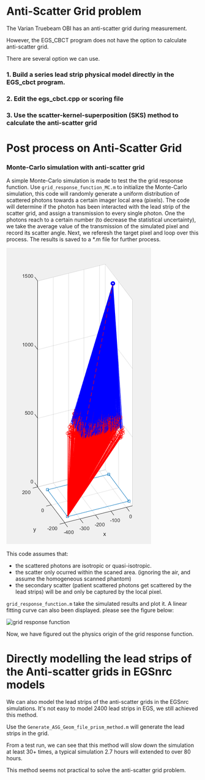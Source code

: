 #  Anti-Scatter Grid problem

The Varian Truebeam OBI has an anti-scatter grid during measurement. 

However, the EGS_CBCT program does not have the option to calculate anti-scatter grid.

There are several option we can use.

### 1. Build a series lead strip physical model directly in the EGS_cbct program.

### 2. Edit the egs_cbct.cpp or scoring file

### 3. Use the scatter-kernel-superposition (SKS) method to calculate the anti-scatter grid

# Post process on Anti-Scatter Grid


### Monte-Carlo simulation with anti-scatter grid
A simple Monte-Carlo simulation is made to test the the grid response function. 
Use  ```grid_response_function_MC.m``` to initialize the Monte-Carlo simulation, this code will randomly generate a uniform distribution of scattered photons towards a certain imager local area (pixels). 
The code will determine if the photon has been interacted with the lead strip of the scatter grid, and assign a transmission to every single photon. 
One the photons reach to a certain number (to decrease the statistical uncertainty), we take the average value of the transmission of the simulated pixel and record its scatter angle. 
Next, we referesh  the target pixel and loop over this process. The results is saved to a \*.m file for further process.

![grid simulation](grid_MC.png)

This code assumes that: 
* the scattered photons are isotropic or quasi-isotropic.
* the scatter only ocurred within the scaned area. (ignoring the air, and assume the homogeneous scanned phantom)
* the secondary scatter (patient scattered photons get scattered by the lead strips) will be and only be captured by the local pixel.

```grid_response_function.m``` take the simulated results and plot it. A linear fitting curve can also been displayed.
please see the figure below: 

![grid response function](grf.png)

Now, we have figured out the physics origin of the grid response function. 

# Directly modelling the lead strips of the Anti-scatter grids in EGSnrc models

We can also model the lead strips of the anti-scatter grids in the EGSnrc simulations. It's not easy to model 2400 lead strips in EGS, we still achieved this method. 

Use the ```Generate_ASG_Geom_file_prism_method.m``` will generate the lead strips in the grid. 

From a test run, we can see that this method will slow down the simulation at least 30+ times, a typical simulation 2.7 hours will extended to over 80 hours. 

This method seems not practical to solve the anti-scatter grid problem.

